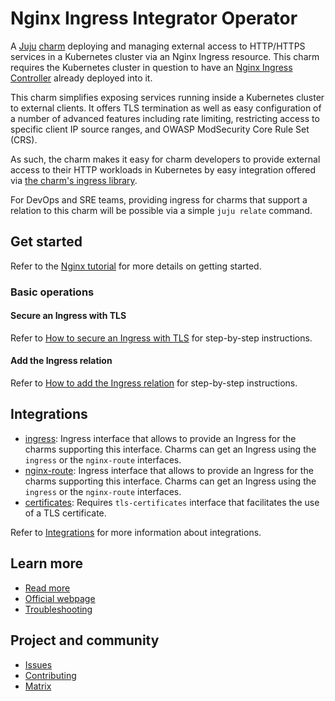 # Nginx Ingress Integrator Operator

A [Juju](https://juju.is/) [charm](https://juju.is/docs/olm/charmed-operators) deploying and managing external access to HTTP/HTTPS services in a
Kubernetes cluster via an Nginx Ingress resource. This charm requires the Kubernetes cluster in question to have an
[Nginx Ingress Controller](https://docs.nginx.com/nginx-ingress-controller/) already deployed into it.

This charm simplifies exposing services running inside a Kubernetes cluster to
external clients. It offers TLS termination as well as easy configuration of a
number of advanced features including rate limiting, restricting access to
specific client IP source ranges, and OWASP ModSecurity Core Rule Set (CRS).

As such, the charm makes it easy for charm developers to provide external
access to their HTTP workloads in Kubernetes by easy integration offered via
[the charm's ingress library](https://charmhub.io/nginx-ingress-integrator/libraries/ingress).

For DevOps and SRE teams, providing ingress for charms that support a relation
to this charm will be possible via a simple `juju relate` command.

## Get started

Refer to the [Nginx tutorial](https://charmhub.io/nginx-ingress-integrator/docs/getting-started) for more details on getting started.

### Basic operations

#### Secure an Ingress with TLS
Refer to [How to secure an Ingress with TLS](https://charmhub.io/nginx-ingress-integrator/docs/secure-an-ingress-with-tls) for step-by-step instructions.

#### Add the Ingress relation
Refer to [How to add the Ingress relation](https://charmhub.io/nginx-ingress-integrator/docs/add-the-ingress-relation) for step-by-step instructions.


## Integrations

- [ingress](https://charmhub.io/nginx-ingress-integrator/integrations#ingress): Ingress interface that allows to
  provide an Ingress for the charms supporting this interface. Charms can get an Ingress using the `ingress` or the
  `nginx-route` interfaces.
- [nginx-route](https://charmhub.io/nginx-ingress-integrator/integrations#nginx-route): Ingress interface that allows to
  provide an Ingress for the charms supporting this interface. Charms can get an Ingress using the `ingress` or the
  `nginx-route` interfaces.
- [certificates](https://charmhub.io/nginx-ingress-integrator/integrations#certificates): Requires `tls-certificates`
  interface that facilitates the use of a TLS certificate.

Refer to [Integrations](https://charmhub.io/nginx-ingress-integrator/integrations/) for more information
about integrations.

## Learn more
* [Read more](https://charmhub.io/nginx-ingress-integrator)
* [Official webpage](https://github.com/nginx)
* [Troubleshooting](https://matrix.to/#/#charmhub-charmdev:ubuntu.com)

## Project and community
* [Issues](https://github.com/canonical/nginx-ingress-integrator-operator/issues)
* [Contributing](https://charmhub.io/nginx-ingress-integrator/docs/contribute)
* [Matrix](https://matrix.to/#/#charmhub-charmdev:ubuntu.com)
